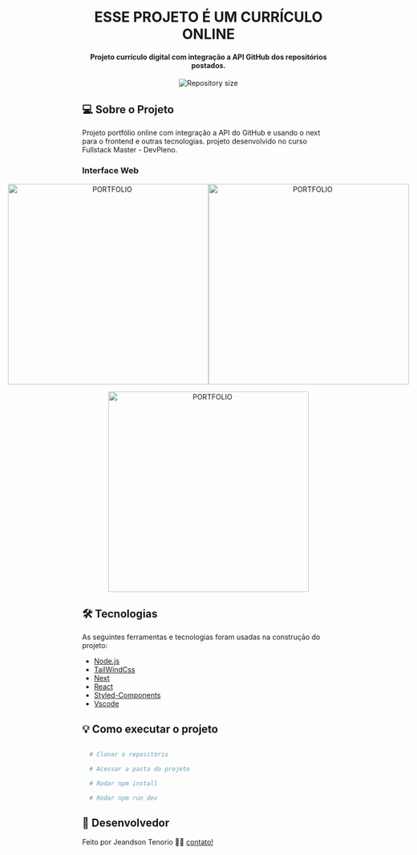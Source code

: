 <h1 align="center">
  ESSE PROJETO É UM CURRÍCULO ONLINE
</h1>

<h4 align="center"> 
	Projeto currículo digital com integração a API GitHub dos repositórios postados.
</h4>

<p align="center">
  <img alt="Repository size" src="https://img.shields.io/static/v1?label=Last%20commit&message=September&color=yellowgreen&style=for-the-badge&logo=Slack">
</p>

## 💻 Sobre o Projeto

Projeto portfólio online com integração a API do GitHub e usando o next para o frontend e outras tecnologias. projeto desenvolvido no curso Fullstack Master - DevPleno.

### Interface Web

<p align="center" style="display: flex; align-items: flex-start; justify-content: center;">
  <img alt="PORTFOLIO" title="#PORTFOLIO" src="https://raw.githubusercontent.com/jeandsontb/portfolio-jeandson/main/screen/port01.png" width="400px">
  <img alt="PORTFOLIO" title="#PORTFOLIO" src="https://raw.githubusercontent.com/jeandsontb/portfolio-jeandson/main/screen/port02.png" width="400px">
</p>
<p align="center" style="display: flex; align-items: flex-start; justify-content: center;">
  <img alt="PORTFOLIO" title="#PORTFOLIO" src="https://raw.githubusercontent.com/jeandsontb/portfolio-jeandson/main/screen/port03.png" width="400px">
</p>

## 🛠 Tecnologias

As seguintes ferramentas e tecnologias foram usadas na construção do projeto:

- [Node.js][nodejs]
- [TailWindCss][tailwindcss]
- [Next][next]
- [React][react]
- [Styled-Components][styledcomponents]
- [Vscode][vscode]

## 💡 Como executar o projeto

```bash

  # Clonar o repositório

  # Acessar a pasta do projeto

  # Rodar npm install

  # Rodar npm run dev

```

## 📝 Desenvolvedor

Feito por Jeandson Tenorio 👋🏽 [contato!](https://www.linkedin.com/in/jeandson/)

[nodejs]: https://nodejs.org/
[tailwindcss]: https://tailwindcss.com/docs/guides/nextjs
[next]: https://nextjs.org/docs
[react]: https://pt-br.reactjs.org/
[styledcomponents]: https://styled-components.com/
[Vscode]: https://code.visualstudio.com/